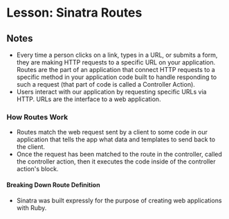 # Lesson: Sinatra Routes

## Notes

- Every time a person clicks on a link, types in a URL, or submits a form, they are making HTTP requests to a specific URL on your application. Routes are the part of an application that connect HTTP requests to a specific method in your application code built to handle responding to such a request (that part of code is called a Controller Action).
- Users interact with our application by requesting specific URLs via HTTP. URLs are the interface to a web application.

### How Routes Work

- Routes match the web request sent by a client to some code in our application that tells the app what data and templates to send back to the client.
- Once the request has been matched to the route in the controller, called the controller action, then it executes the code inside of the controller action's block.

#### Breaking Down Route Definition

- Sinatra was built expressly for the purpose of creating web applications with Ruby.
